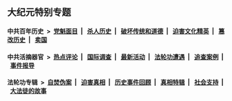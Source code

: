 ## 大纪元特别专题

#### 中共百年历史 &nbsp;>&nbsp; [党魁面目](indexes/nf1176107/README.md?03130430) &nbsp;| &nbsp; [杀人历史](indexes/nf1176106/README.md?03130430) &nbsp;| &nbsp; [破坏传统和道德](indexes/nf1176106/README.md?03130430) &nbsp;| &nbsp; [迫害文化精英](indexes/nf1176111/README.md?03130430) &nbsp;| &nbsp; [篡改历史](indexes/nf1176115/README.md?03130430) &nbsp;| &nbsp; [卖国](indexes/nf1176117/README.md?03130430) 

#### 中共活摘器官 &nbsp;>&nbsp; [热点评论](indexes/nf5879/README.md?03130430) &nbsp;| &nbsp; [国际调查](indexes/nf5947/README.md?03130430) &nbsp;| &nbsp; [最新活动](indexes/nf5883/README.md?03130430) &nbsp;| &nbsp; [法轮功遭遇](indexes/nf5881/README.md?03130430) &nbsp;| &nbsp; [追查案例](indexes/nf5880/README.md?03130430) &nbsp;| &nbsp; [事件报导](indexes/nf5877/README.md?03130430) 

#### 法轮功专辑 &nbsp;>&nbsp; [自焚伪案](indexes/nf5562/README.md?03130430) &nbsp;| &nbsp; [迫害真相](indexes/nf4379/README.md?03130430) &nbsp;| &nbsp; [历史事件回顾](indexes/nf5793/README.md?03130430) &nbsp;| &nbsp; [真相特辑](indexes/nf4389/README.md?03130430) &nbsp;| &nbsp; [社会支持](indexes/nf4386/README.md?03130430) &nbsp;| &nbsp; [大法徒的故事](indexes/nf1147481/README.md?03130430) 


